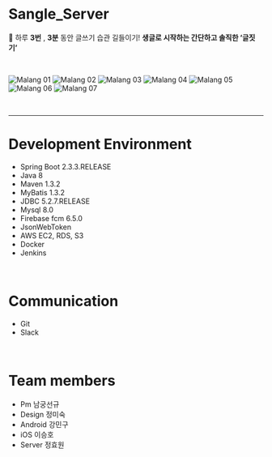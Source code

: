 # Sangle_Server
🧠 하루 **3번** , **3분** 동안 글쓰기 습관 길들이기! **생글로 시작하는 간단하고 솔직한 ‘글짓기’**

<br>

![Malang 01](https://user-images.githubusercontent.com/58697091/102902696-ab13c880-44b2-11eb-8941-e796f4bd311f.png)
![Malang 02](https://user-images.githubusercontent.com/58697091/102902708-af3fe600-44b2-11eb-9e62-af31b0cc0bec.png)
![Malang 03](https://user-images.githubusercontent.com/58697091/102902711-afd87c80-44b2-11eb-9256-fb825eeca463.png)
![Malang 04](https://user-images.githubusercontent.com/58697091/102902714-b0711300-44b2-11eb-93c2-9e87cf86b6c7.png)
![Malang 05](https://user-images.githubusercontent.com/58697091/102902718-b109a980-44b2-11eb-9e12-72d7d5dd479e.png)
![Malang 06](https://user-images.githubusercontent.com/58697091/102902725-b1a24000-44b2-11eb-90b8-8e4cf5c083d0.png)
![Malang 07](https://user-images.githubusercontent.com/58697091/102902730-b23ad680-44b2-11eb-9843-e27db0cd5f2f.png)

<br>
<hr>

# Development Environment
- Spring Boot 2.3.3.RELEASE
- Java 8
- Maven 1.3.2
- MyBatis 1.3.2
- JDBC 5.2.7.RELEASE
- Mysql 8.0
- Firebase fcm 6.5.0
- JsonWebToken
- AWS EC2, RDS, S3
- Docker
- Jenkins

<br>

# Communication
- Git
- Slack

<br>

# Team members
- Pm 남궁선규
- Design 정미숙
- Android 강민구
- iOS 이승호
- Server 정효원

